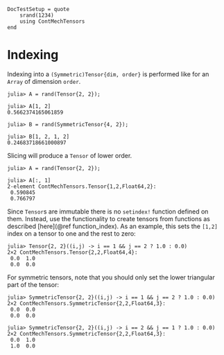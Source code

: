 ```@meta
DocTestSetup = quote
    srand(1234)
    using ContMechTensors
end
```

# Indexing

Indexing into a `(Symmetric)Tensor{dim, order}` is performed like for an `Array` of dimension `order`.

```jldoctest
julia> A = rand(Tensor{2, 2});

julia> A[1, 2]
0.5662374165061859

julia> B = rand(SymmetricTensor{4, 2});

julia> B[1, 2, 1, 2]
0.24683718661000897
```

Slicing will produce a `Tensor` of lower order.

```jldoctest
julia> A = rand(Tensor{2, 2});

julia> A[:, 1]
2-element ContMechTensors.Tensor{1,2,Float64,2}:
 0.590845
 0.766797
```

Since `Tensor`s are immutable there is no `setindex!` function defined on them. Instead, use the functionality to create tensors from functions as described [here](@ref function_index). As an example, this sets the `[1,2]` index on a tensor to one and the rest to zero:

```jldoctest
julia> Tensor{2, 2}((i,j) -> i == 1 && j == 2 ? 1.0 : 0.0)
2×2 ContMechTensors.Tensor{2,2,Float64,4}:
 0.0  1.0
 0.0  0.0
```

For symmetric tensors, note that you should only set the lower triangular part of the tensor:

```jldoctest
julia> SymmetricTensor{2, 2}((i,j) -> i == 1 && j == 2 ? 1.0 : 0.0)
2×2 ContMechTensors.SymmetricTensor{2,2,Float64,3}:
 0.0  0.0
 0.0  0.0

julia> SymmetricTensor{2, 2}((i,j) -> i == 2 && j == 1 ? 1.0 : 0.0)
2×2 ContMechTensors.SymmetricTensor{2,2,Float64,3}:
 0.0  1.0
 1.0  0.0
```
